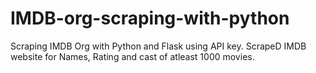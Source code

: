 # IMDB-org-scraping-with-python

Scraping IMDB Org with Python and Flask using API key. ScrapeD IMDB website for Names, Rating and cast of atleast 1000 movies.
